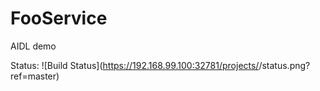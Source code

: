 # FooService
AIDL demo 

Status: ![Build Status](https://192.168.99.100:32781/projects/<project number>/status.png?ref=master)
